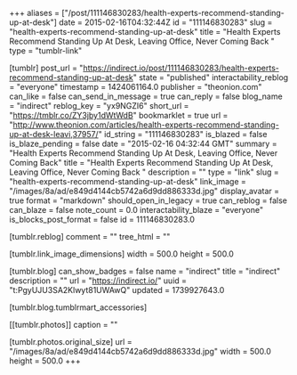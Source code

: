 +++
aliases = ["/post/111146830283/health-experts-recommend-standing-up-at-desk"]
date = 2015-02-16T04:32:44Z
id = "111146830283"
slug = "health-experts-recommend-standing-up-at-desk"
title = "Health Experts Recommend Standing Up At Desk, Leaving Office, Never Coming Back "
type = "tumblr-link"

[tumblr]
post_url = "https://indirect.io/post/111146830283/health-experts-recommend-standing-up-at-desk"
state = "published"
interactability_reblog = "everyone"
timestamp = 1424061164.0
publisher = "theonion.com"
can_like = false
can_send_in_message = true
can_reply = false
blog_name = "indirect"
reblog_key = "yx9NGZI6"
short_url = "https://tmblr.co/ZY3jby1dWtWdB"
bookmarklet = true
url = "http://www.theonion.com/articles/health-experts-recommend-standing-up-at-desk-leavi,37957/"
id_string = "111146830283"
is_blazed = false
is_blaze_pending = false
date = "2015-02-16 04:32:44 GMT"
summary = "Health Experts Recommend Standing Up At Desk, Leaving Office, Never Coming Back"
title = "Health Experts Recommend Standing Up At Desk, Leaving Office, Never Coming Back "
description = ""
type = "link"
slug = "health-experts-recommend-standing-up-at-desk"
link_image = "/images/8a/ad/e849d4144cb5742a6d9dd886333d.jpg"
display_avatar = true
format = "markdown"
should_open_in_legacy = true
can_reblog = false
can_blaze = false
note_count = 0.0
interactability_blaze = "everyone"
is_blocks_post_format = false
id = 111146830283.0

[tumblr.reblog]
comment = ""
tree_html = ""

[tumblr.link_image_dimensions]
width = 500.0
height = 500.0

[tumblr.blog]
can_show_badges = false
name = "indirect"
title = "indirect"
description = ""
url = "https://indirect.io/"
uuid = "t:PgyUJU3SA2Klwyt81UWAwQ"
updated = 1739927643.0

[tumblr.blog.tumblrmart_accessories]

[[tumblr.photos]]
caption = ""

[tumblr.photos.original_size]
url = "/images/8a/ad/e849d4144cb5742a6d9dd886333d.jpg"
width = 500.0
height = 500.0
+++
